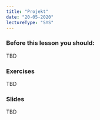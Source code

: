 ```yaml
---
title: "Projekt"
date: "20-05-2020"
lectureType: "SYS"
---
```

         
### Before this lesson you should:
TBD
          
 ### Exercises
TBD
          
 ### Slides
TBD